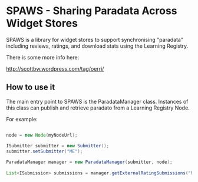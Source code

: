 # SPAWS - Sharing Paradata Across Widget Stores

SPAWS is a library for widget stores to support synchronising "paradata" including reviews, ratings, and download stats using the Learning Registry.

There is some more info here:

http://scottbw.wordpress.com/tag/oerri/

## How to use it
The main entry point to SPAWS is the ParadataManager class. Instances of this class can publish and retrieve paradato from a Learning Registry Node.

For example:

```java

node = new Node(myNodeUrl);

ISubmitter submitter = new Submitter();
submitter.setSubmitter("ME");
		
ParadataManager manager = new ParadataManager(submitter, node);
		
List<ISubmission> submissions = manager.getExternalRatingSubmissions("http://my.resource.name");

```

